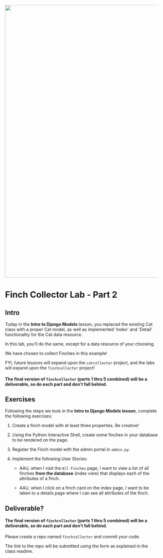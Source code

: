 <img src="https://images.unsplash.com/photo-1600981806713-d141a32a4f7b" width="900">

# Finch Collector Lab - Part 2

## Intro

Today in the **Intro to Django Models** lesson, you replaced the existing Cat class with a proper Cat model, as well as implemented 'Index' and 'Detail' functionality for the Cat data resource.

In this lab, you'll do the same, except for a data resource of your choosing.

We have chosen to collect Finches in this example!

FYI, future lessons will expand upon the `catcollector` project, and the labs will expand upon the `finchcollector` project!

#### The final version of `finchcollector` (parts 1 thru 5 combined) will be a deliverable, so do each part and don't fall behind.

## Exercises

Following the steps we took in the **Intro to Django Models lesson**, complete the following exercises:

1. Create a finch model with at least three properties. Be creative!

2. Using the Python Interactive Shell, create some finches in your database to be rendered on the page.

3. Register the Finch model with the admin portal in `admin.py`.

4. Implement the following User Stories:
	- AAU, when I visit the `All Finches` page, I want to view a list of all finches **from the database** (index view) that displays each of the attributes of a finch.

	- AAU, when I click on a finch card on the index page, I want to be taken to a details page where I can see all attributes of the finch.



## Deliverable?

#### The final version of `finchcollector` (parts 1 thru 5 combined) will be a deliverable, so do each part and don't fall behind.

Please create a repo named `finchcollector` and commit your code.

The link to the repo will be submitted using the form as explained in the class readme.